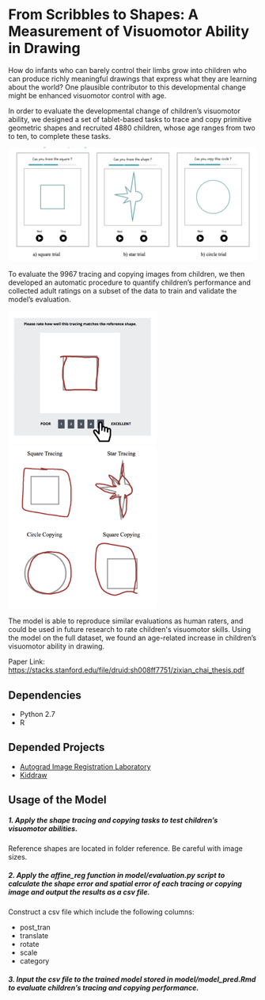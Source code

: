 # From Scribbles to Shapes: A Measurement of Visuomotor Ability in Drawing

How do infants who can barely control their limbs grow into children who can produce richly meaningful drawings that express what they are learning about the world? One plausible contributor to this developmental change might be enhanced visuomotor control with age. 

In order to evaluate the developmental change of children’s visuomotor ability, we designed a set of tablet-based tasks to trace and copy primitive geometric shapes and recruited 4880 children, whose age ranges from two to ten, to complete these tasks. 

![task](analysis/exp_task.png)

To evaluate the 9967 tracing and copying images from children, we then developed an automatic procedure to quantify children’s performance and collected adult ratings on a subset of the data to train and validate the model’s evaluation. 

<img src ="analysis/rating.png" width="300px"/>
<img src ="analysis/shapes.png" width="300px"/>

The model is able to reproduce similar evaluations as human raters, and could be used in future research to rate children's visuomotor skills. Using the model on the full dataset, we found an age-related increase in children’s visuomotor ability in drawing.

Paper Link: https://stacks.stanford.edu/file/druid:sh008ff7751/zixian_chai_thesis.pdf

## Dependencies
- Python 2.7
- R

## Depended Projects
- [Autograd Image Registration Laboratory](https://github.com/airlab-unibas/airlab)
- [Kiddraw](https://github.com/brialorelle/kiddraw)

## Usage of the Model

##### 1.  Apply the shape tracing and copying tasks to test children’s visuomotor abilities. 

Reference shapes are located in folder reference. Be careful with image sizes.

##### 2. Apply the affine_reg function in model/evaluation.py script to calculate the shape error and spatial error of each tracing or copying image and output the results as a csv file. 

Construct a csv file which include the following columns:
- post_tran
- translate
- rotate
- scale
- category

##### 3. Input the csv file to the trained model stored in model/model_pred.Rmd to evaluate children’s tracing and copying performance.
